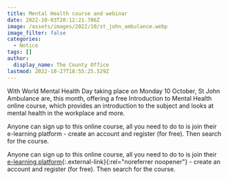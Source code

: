 ```yaml
---
title: Mental Health course and webinar
date: 2022-10-03T20:12:21.786Z
image: /assets/images/2022/10/st_john_ambulance.webp
image_filter: false
categories:
  - Notice
tags: []
author:
  display_name: The County Office
lastmod: 2022-10-27T18:55:25.529Z
---
```

With World Mental Health Day taking place on Monday 10 October, St John Ambulance are, this month, offering a free Introduction to Mental Health online course, which provides an introduction to the subject and looks at mental health in the workplace and more.

Anyone can sign up to this online course, all you need to do to is join their e-learning platform - create an account and register (for free). Then search for the course.

Anyone can sign up to this online course, all you need to do to is join their [e-learning platform](https://www.sja.org.uk/course-information/online-learning/){:.external-link}{:rel="noreferrer noopener"} - create an account and register (for free). Then search for the course.

